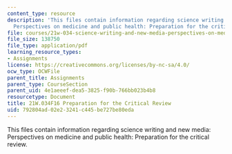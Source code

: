 ```yaml
---
content_type: resource
description: 'This files contain information regarding science writing and new media:
  Perspectives on medicine and public health: Preparation for the critical review.'
file: courses/21w-034-science-writing-and-new-media-perspectives-on-medicine-and-public-health-fall-2016/792804ad02e23241c445be727be80eda_MIT21W_034F16_PreCritRev.pdf
file_size: 138750
file_type: application/pdf
learning_resource_types:
- Assignments
license: https://creativecommons.org/licenses/by-nc-sa/4.0/
ocw_type: OCWFile
parent_title: Assignments
parent_type: CourseSection
parent_uid: 4e1aeeef-dea5-3825-f90b-766bb023b4b8
resourcetype: Document
title: 21W.034F16 Preparation for the Critical Review
uid: 792804ad-02e2-3241-c445-be727be80eda
---
```

This files contain information regarding science writing and new media: Perspectives on medicine and public health: Preparation for the critical review.